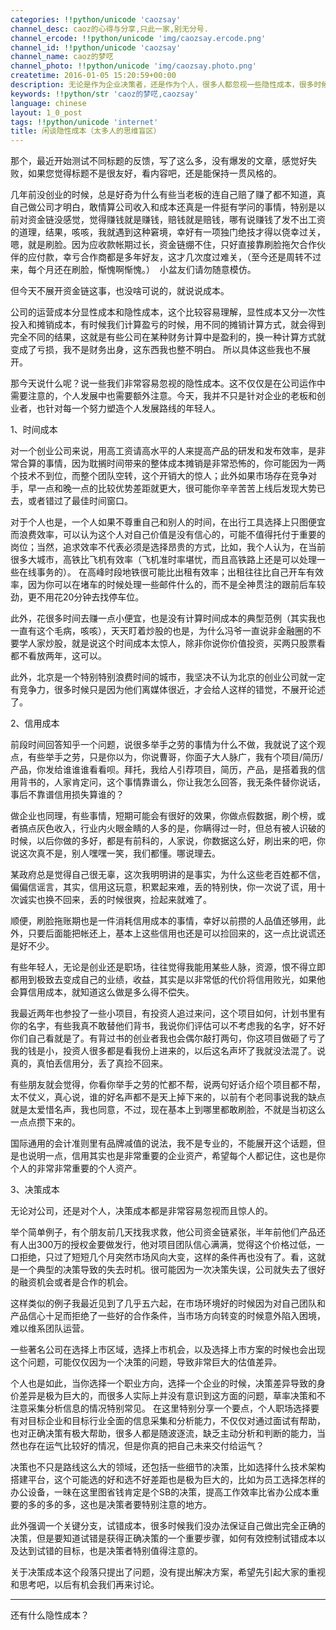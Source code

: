 ```yaml
---
categories: !!python/unicode 'caozsay'
channel_desc: caoz的心得与分享,只此一家,别无分号.
channel_ercode: !!python/unicode 'img/caozsay.ercode.png'
channel_id: !!python/unicode 'caozsay'
channel_name: caoz的梦呓
channel_photo: !!python/unicode 'img/caozsay.photo.png'
createtime: 2016-01-05 15:20:59+00:00
description: 无论是作为企业决策者，还是作为个人，很多人都忽视一些隐性成本，很多时候，我们自以为占了便宜，其实算上隐性成本，实实在在是吃了大亏。
keywords: !!python/str 'caoz的梦呓,caozsay'
language: chinese
layout: 1_0_post
tags: !!python/unicode 'internet'
title: 闲谈隐性成本（太多人的思维盲区）
---
```

<div class="rich_media_content" id="js_content">
<p>
         那个，最近开始测试不同标题的反馈，写了这么多，没有爆发的文章，感觉好失败，如果您觉得标题不是很友好，看内容吧，还是能保持一贯风格的。
        </p>
<p>
</p>
<p>
         几年前没创业的时候，总是好奇为什么有些当老板的连自己赔了赚了都不知道，真自己做公司才明白，敢情算公司收入和成本还真是一件挺有学问的事情，特别是以前对资金链没感觉，觉得赚钱就是赚钱，赔钱就是赔钱，哪有说赚钱了发不出工资的道理，结果，咳咳，我就遇到这种窘境，幸好有一项独门绝技才得以侥幸过关，嗯，就是刷脸。因为应收款帐期过长，资金链绷不住，只好直接靠刷脸拖欠合作伙伴的应付款，幸亏合作商都是多年好友，这才几次度过难关，（至今还是周转不过来，每个月还在刷脸，惭愧啊惭愧。）  小盆友们请勿随意模仿。
        </p>
<p>
</p>
<p>
         但今天不展开资金链这事，也没啥可说的，就说说成本。
        </p>
<p>
</p>
<p>
         公司的运营成本分显性成本和隐性成本，这个比较容易理解，显性成本又分一次性投入和摊销成本，有时候我们计算盈亏的时候，用不同的摊销计算方式，就会得到完全不同的结果，这就是有些公司在某种财务计算中是盈利的，换一种计算方式就变成了亏损，我不是财务出身，这东西我也整不明白。 所以具体这些我也不展开。
        </p>
<p>
</p>
<p>
         那今天说什么呢？说一些我们非常容易忽视的隐性成本。这不仅仅是在公司运作中需要注意的，个人发展中也需要额外注意。今天，我并不只是针对企业的老板和创业者，也针对每一个努力塑造个人发展路线的年轻人。
        </p>
<p>
</p>
<p>
         1、时间成本
        </p>
<p>
</p>
<p>
         对一个创业公司来说，用高工资请高水平的人来提高产品的研发和发布效率，是非常合算的事情，因为耽搁时间带来的整体成本摊销是非常恐怖的，你可能因为一两个技术不到位，而整个团队空转，这个开销大的惊人；此外如果市场存在竞争对手，早一点和晚一点的比较优势差距就更大，很可能你辛辛苦苦上线后发现大势已去，或者错过了最佳时间窗口。
        </p>
<p>
</p>
<p>
         对于个人也是，一个人如果不尊重自己和别人的时间，在出行工具选择上只图便宜而浪费效率，可以认为这个人对自己价值是没有信心的，可能不值得托付于重要的岗位；当然，追求效率不代表必须是选择昂贵的方式，比如，我个人认为，在当前很多大城市，高铁比飞机有效率（飞机准时率堪忧，而且高铁路上还是可以处理一些在线事务的）。 在高峰时段地铁很可能比出租有效率；出租往往比自己开车有效率，因为你可以在堵车的时候处理一些邮件什么的，而不是全神贯注的跟前后车较劲，更不用花20分钟去找停车位。
        </p>
<p>
</p>
<p>
         此外，花很多时间去赚一点小便宜，也是没有计算时间成本的典型范例（其实我也一直有这个毛病，咳咳），天天盯着炒股的也是，为什么冯爷一直说非金融圈的不要学人家炒股，就是说这个时间成本太惊人，除非你说你价值投资，买两只股票看都不看放两年，这可以。
        </p>
<p>
</p>
<p>
         此外，北京是一个特别特别浪费时间的城市，我坚决不认为北京的创业公司就一定有竞争力，很多时候只是因为他们离媒体很近，才会给人这样的错觉，不展开论述了。
        </p>
<p>
</p>
<p>
         2、信用成本
        </p>
<p>
</p>
<p>
         前段时间回答知乎一个问题，说很多举手之劳的事情为什么不做，我就说了这个观点，有些举手之劳，只是你以为，你说曹哥，你面子大人脉广，我有个项目/简历/产品，你发给谁谁谁看看呗。拜托，我给人引荐项目，简历，产品，是搭着我的信用背书的，人家肯定问，这个事情靠谱么，你让我怎么回答，我无条件替你说话，事后不靠谱信用损失算谁的？
        </p>
<p>
</p>
<p>
         做企业也同理，有些事情，短期可能会有很好的效果，你做点假数据，刷个榜，或者搞点灰色收入，行业内火眼金睛的人多的是，你瞒得过一时，但总有被人识破的时候，以后你做的多好，都是有前科的，人家说，你数据这么好，刷出来的吧，你说这次真不是，别人嘿嘿一笑，我们都懂。哪说理去。
        </p>
<p>
</p>
<p>
         某政府总是觉得自己很无辜，这次我明明讲的是事实，为什么这些老百姓都不信，偏偏信谣言，其实，信用这玩意，积累起来难，丢的特别快，你一次说了谎，用十次诚实也换不回来，丢的时候很爽，捡起来就难了。
        </p>
<p>
</p>
<p>
         顺便，刷脸拖账期也是一件消耗信用成本的事情，幸好以前攒的人品值还够用，此外，只要后面能把帐还上，基本上这些信用也还是可以捡回来的，这一点比说谎还是好不少。
        </p>
<p>
</p>
<p>
         有些年轻人，无论是创业还是职场，往往觉得我能用某些人脉，资源，恨不得立即都用到极致去变成自己的业绩，收益，其实是以非常低的代价将信用败光，如果他会算信用成本，就知道这么做是多么得不偿失。
        </p>
<p>
</p>
<p>
         我最近两年也参投了一些小项目，有投资人追过来问，这个项目如何，计划书里有你的名字，有些我真不敢替他们背书，我说你们评估可以不考虑我的名字，好不好你们自己看就是了。有背过书的创业者我也会偶尔敲打两句，你这项目做砸了亏了我的钱是小，投资人很多都是看我份上进来的，以后这名声坏了我就没法混了。说真的，真怕丢信用分，丢了真捡不回来。
        </p>
<p>
</p>
<p>
         有些朋友就会觉得，你看你举手之劳的忙都不帮，说两句好话介绍个项目都不帮，太不仗义，真心说，谁的好名声都不是天上掉下来的，以前有个老同事说我的缺点就是太爱惜名声，我也同意，不过，现在基本上到哪里都敢刷脸，不就是当初这么一点点攒下来的。
        </p>
<p>
</p>
<p>
         国际通用的会计准则里有品牌减值的说法，我不是专业的，不能展开这个话题，但是也说明一点，信用其实也是非常重要的企业资产，希望每个人都记住，这也是你个人的非常非常重要的个人资产。
        </p>
<p>
</p>
<p>
         3、决策成本
        </p>
<p>
</p>
<p>
         无论对公司，还是对个人，决策成本都是非常容易忽视而且惊人的。
        </p>
<p>
</p>
<p>
         举个简单例子，有个朋友前几天找我求救，他公司资金链紧张，半年前他们产品还有人出300万的授权金要做发行，他对项目团队信心满满，觉得这个价格过低，一口拒绝，只过了短短几个月突然市场风向大变，这样的条件再也没有了。看，这就是一个典型的决策导致的失去时机。很可能因为一次决策失误，公司就失去了很好的融资机会或者是合作的机会。
        </p>
<p>
</p>
<p>
         这样类似的例子我最近见到了几乎五六起，在市场环境好的时候因为对自己团队和产品信心十足而拒绝了一些好的合作条件，当市场方向转变的时候意外陷入困境，难以维系团队运营。
        </p>
<p>
</p>
<p>
         一些著名公司在选择上市区域，选择上市机会，以及选择上市方案的时候也会出现这个问题，可能仅仅因为一个决策的问题，导致非常巨大的估值差异。
        </p>
<p>
</p>
<p>
         个人也是如此，当你选择一个职业方向，选择一个企业的时候，决策差异导致的身价差异是极为巨大的，而很多人实际上并没有意识到这方面的问题，草率决策和不注意采集分析信息的情况特别常见。 在这里特别分享一个要点，个人职场选择要有对目标企业和目标行业全面的信息采集和分析能力，不仅仅对通过面试有帮助，也对正确决策有极大帮助，很多人都是随波逐流，缺乏主动分析和判断的能力，当然也存在运气比较好的情况，但是你真的把自己未来交付给运气？
        </p>
<p>
</p>
<p>
         决策也不只是路线这么大的领域，还包括一些细节的决策，比如选择什么技术架构搭建平台，这个可能选的好和选不好差距也是极为巨大的，比如为员工选择怎样的办公设备，一昧在这里图省钱肯定是个SB的决策，提高工作效率比省办公成本重要的多的多的多，这也是决策者要特别注意的地方。
        </p>
<p>
</p>
<p>
         此外强调一个关键分支，试错成本，很多时候我们没办法保证自己做出完全正确的决策，但是要知道试错是获得正确决策的一个重要步骤，如何有效控制试错成本以及达到试错的目标，也是决策者特别值得注意的。
        </p>
<p>
</p>
<p>
         关于决策成本这个段落只提出了问题，没有提出解决方案，希望先引起大家的重视和思考吧，以后有机会我们再来讨论。
        </p>
<p>
</p>
<hr/>
<p>
</p>
<p>
         还有什么隐性成本？
        </p>
</div>